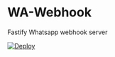 # WA-Webhook

Fastify Whatsapp webhook server

[![Deploy](https://www.herokucdn.com/deploy/button.svg)](https://heroku.com/deploy)

